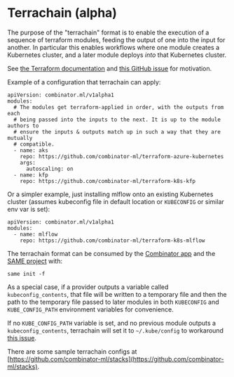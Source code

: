# Terrachain (alpha)

The purpose of the "terrachain" format is to enable the execution of a sequence of terraform modules, feeding the output of one into the input for another.
In particular this enables workflows where one module creates a Kubernetes cluster, and a later module deploys _into_ that Kubernetes cluster.

See [the Terraform documentation](https://registry.terraform.io/providers/hashicorp/kubernetes/latest/docs#stacking-with-managed-kubernetes-cluster-resources) and [this GitHub issue](https://github.com/hashicorp/terraform/issues/2430#issuecomment-800192314) for motivation.

Example of a configuration that terrachain can apply:

```
apiVersion: combinator.ml/v1alpha1
modules:
  # The modules get terraform-applied in order, with the outputs from each
  # being passed into the inputs to the next. It is up to the module authors to
  # ensure the inputs & outputs match up in such a way that they are mutually
  # compatible.
  - name: aks
    repo: https://github.com/combinator-ml/terraform-azure-kubernetes
    args:
      autoscaling: on
  - name: kfp
    repo: https://github.com/combinator-ml/terraform-k8s-kfp
```

Or a simpler example, just installing mlflow onto an existing Kubernetes cluster (assumes kubeconfig file in default location or `KUBECONFIG` or similar env var is set):

```
apiVersion: combinator.ml/v1alpha1
modules:
  - name: mlflow
    repo: https://github.com/combinator-ml/terraform-k8s-mlflow
```

The terrachain format can be consumed by the [Combinator app](https://app.combinator.ml) and the [SAME project](https://sameproject.org/) with:
```
same init -f
```

As a special case, if a provider outputs a variable called `kubeconfig_contents`, that file will be written to a temporary file and then the path to the temporary file passed to later modules in both `KUBECONFIG` and `KUBE_CONFIG_PATH` environment variables for convenience.

If no `KUBE_CONFIG_PATH` variable is set, and no previous module outputs a `kubeconfig_contents`, terrachain will set it to `~/.kube/config` to workaround [this issue](https://github.com/terraform-aws-modules/terraform-aws-eks/issues/1234).

There are some sample terrachain configs at [https://github.com/combinator-ml/stacks](https://github.com/combinator-ml/stacks).
